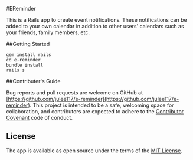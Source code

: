 #EReminder

This is a Rails app to create event notifications. These notifications can be added to your own calendar in addition to other users' calendars such as your friends, family members, etc.

##Getting Started

```
gem install rails
cd e-reminder
bundle install
rails s
```

##Contributer's Guide

Bug reports and pull requests are welcome on GitHub at [https://github.com/julee117/e-reminder](https://github.com/julee117/e-reminder). This project is intended to be a safe, welcoming space for collaboration, and contributors are expected to adhere to the [Contributor Covenant](https://www.contributor-covenant.org/) code of conduct.

## License

The app is available as open source under the terms of the [MIT License](https://opensource.org/licenses/MIT).
